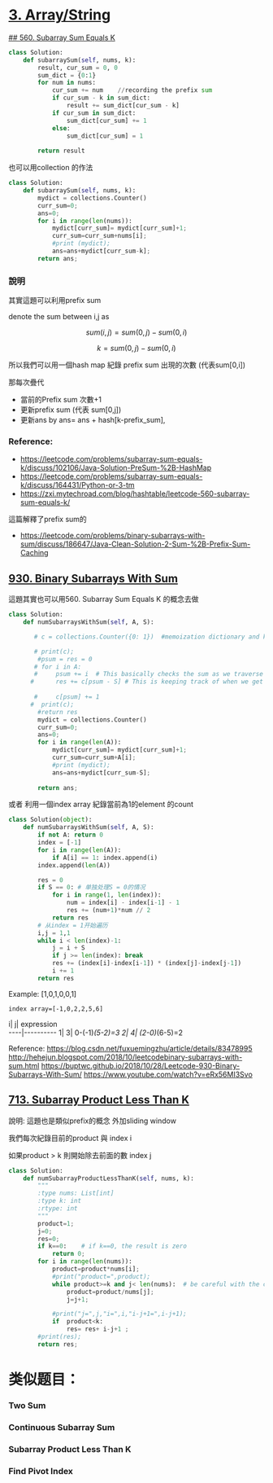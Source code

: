 # [3. Array/String](/arraystring.md)

[## 560. Subarray Sum Equals K](https://leetcode.com/problems/subarray-sum-equals-k/)

```python
class Solution:
    def subarraySum(self, nums, k):
        result, cur_sum = 0, 0
        sum_dict = {0:1}
        for num in nums:
            cur_sum += num    //recording the prefix sum
            if cur_sum - k in sum_dict:
                result += sum_dict[cur_sum - k]
            if cur_sum in sum_dict:
                sum_dict[cur_sum] += 1
            else:
                sum_dict[cur_sum] = 1
                
        return result
```

也可以用collection 的作法
```python        
class Solution:
    def subarraySum(self, nums, k):
        mydict = collections.Counter()
        curr_sum=0;
        ans=0;
        for i in range(len(nums)):
            mydict[curr_sum]= mydict[curr_sum]+1;
            curr_sum=curr_sum+nums[i];
            #print (mydict);
            ans=ans+mydict[curr_sum-k];
        return ans;
```

### 說明

其實這題可以利用prefix sum

denote the sum between i,j as

$$
sum(i,j) = sum(0,j) - sum(0,i)
$$

$$
k = sum(0,j) - sum(0,i)
$$

所以我們可以用一個hash map 紀錄 prefix sum 出現的次數  (代表sum[0,i])

那每次疊代

* 當前的Prefix sum 次數+1
* 更新prefix sum (代表 sum[0,j])
* 更新ans by ans= ans + hash[k-prefix_sum], 

### Reference:
   * https://leetcode.com/problems/subarray-sum-equals-k/discuss/102106/Java-Solution-PreSum-%2B-HashMap
   * https://leetcode.com/problems/subarray-sum-equals-k/discuss/164431/Python-or-3-tm
   * https://zxi.mytechroad.com/blog/hashtable/leetcode-560-subarray-sum-equals-k/
  
  這篇解釋了prefix sum的
* https://leetcode.com/problems/binary-subarrays-with-sum/discuss/186647/Java-Clean-Solution-2-Sum-%2B-Prefix-Sum-Caching

## [930. Binary Subarrays With Sum](https://leetcode.com/problems/binary-subarrays-with-sum/)
這題其實也可以用560. Subarray Sum Equals K 的概念去做 
 
```python
class Solution:
    def numSubarraysWithSum(self, A, S):

       # c = collections.Counter({0: 1})  #memoization dictionary and key '0' is valued at '1' as we count the case when psum==S, we can also add this with res

       # print(c);
        #psum = res = 0
       # for i in A:
       #     psum += i  # This basically checks the sum as we traverse the list
      #      res += c[psum - S] # This is keeping track of when we get past S, as when we get past S, we start with the new substring, and we already have the count and use it when we reach the SUM again and again
            
       #     c[psum] += 1
      #  print(c);
        #return res
        mydict = collections.Counter()
        curr_sum=0;
        ans=0;
        for i in range(len(A)):
            mydict[curr_sum]= mydict[curr_sum]+1;
            curr_sum=curr_sum+A[i];
            #print (mydict);
            ans=ans+mydict[curr_sum-S];
        
        return ans;
```    
  或者 利用一個index array 紀錄當前為1的element 的count
     
```python
class Solution(object):
    def numSubarraysWithSum(self, A, S):
        if not A: return 0
        index = [-1]
        for i in range(len(A)):
            if A[i] == 1: index.append(i)
        index.append(len(A))

        res = 0
        if S == 0: # 单独处理S = 0的情况
            for i in range(1, len(index)):
                num = index[i] - index[i-1] - 1
                res += (num+1)*num // 2
            return res
        # 从index = 1开始遍历
        i,j = 1,1
        while i < len(index)-1:
            j = i + S
            if j >= len(index): break
            res += (index[i]-index[i-1]) * (index[j]-index[j-1])
            i += 1
        return res
```


Example:  [1,0,1,0,0,1]

    index array=[-1,0,2,2,5,6]
    
i| j| expression      
----|---------- 
1| 3| 0-(-1)*(5-2)=3
2| 4| (2-0)*(6-5)=2

    
Reference:
https://blog.csdn.net/fuxuemingzhu/article/details/83478995
http://hehejun.blogspot.com/2018/10/leetcodebinary-subarrays-with-sum.html
https://buptwc.github.io/2018/10/28/Leetcode-930-Binary-Subarrays-With-Sum/
https://www.youtube.com/watch?v=eRx56MI3Svo

## [713. Subarray Product Less Than K](https://leetcode.com/problems/subarray-product-less-than-k/)

說明:
這題也是類似prefix的概念 外加sliding window

我們每次紀錄目前的product 與 index i

如果product > k 則開始除去前面的數 index j


```python
class Solution:
    def numSubarrayProductLessThanK(self, nums, k):
        """
        :type nums: List[int]
        :type k: int
        :rtype: int
        """
        product=1;
        j=0;
        res=0;
        if k==0:    # if k==0, the result is zero
            return 0;
        for i in range(len(nums)):
            product=product*nums[i];
            #print("product=",product);
            while product>=k and j< len(nums):  # be careful with the condition j< len(nums)
                product=product/nums[j];
                j=j+1;

            #print("j=",j,"i=",i,"i-j+1=",i-j+1);
            if  product<k:
                res= res+ i-j+1 ;
        #print(res);
        return res;
```




# 类似题目：
### Two Sum

### Continuous Subarray Sum

### Subarray Product Less Than K

### Find Pivot Index
